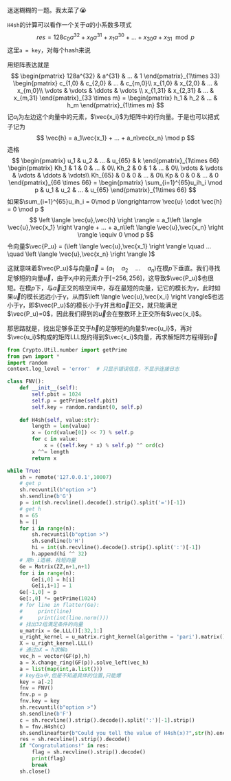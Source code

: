 迷迷糊糊的一题。我太菜了😭

`H4sh`的计算可以看作一个关于$a$的小系数多项式
$$
res = 128c_0a^{32} + x_0a^{31} + x_1a^{30} + ... + x_{30}a + x_{31} \mod p
$$
这里`a = key`，对每个hash来说

用矩阵表达就是
$$
\begin{pmatrix}
128a^{32} & a^{31} & ... & 1
\end{pmatrix}_{1\times 33}
\begin{pmatrix}
c_{1,0} & c_{2,0} & ... & c_{m,0}\\
x_{1,0} & x_{2,0} & ... & x_{m,0}\\ 
\vdots & \vdots & \ddots & \vdots \\
x_{1,31} & x_{2,31} & ... & x_{m,31}
\end{pmatrix}_{33 \times m} = \begin{pmatrix}
h_1 & h_2 & ... & h_m
\end{pmatrix}_{1\times m}
$$
记$a_i$为左边这个向量中的元素，$\vec{x_i}$为矩阵中的行向量。于是也可以把式子记为
$$
\vec{h} = a_1\vec{x_1} + ... + a_n\vec{x_n} \mod p
$$
造格
$$
\begin{pmatrix}
u_1 & u_2 & ... & u_{65} & k
\end{pmatrix}_{1\times 66}
\begin{pmatrix}
Kh_1 & 1 & 0 & ... & 0\\
Kh_2 & 0 & 1 & ... & 0\\
\vdots & \vdots & \vdots & \ddots & \vdots\\
Kh_{65} & 0 & 0 & ... & 0\\
Kp & 0 & 0 & ... & 0
\end{pmatrix}_{66 \times 66} = \begin{pmatrix}
\sum_{i=1}^{65}u_ih_i \mod p & u_1 & u_2 & ... & u_{65}
\end{pmatrix}_{1\times 66}
$$
如果$\sum_{i=1}^{65}u_ih_i = 0\mod p \longrightarrow \vec{u} \cdot \vec{h} = 0 \mod p $
$$
\left \langle \vec{u},\vec{h} \right \rangle = a_1\left \langle \vec{u},\vec{x_1} \right \rangle + ... + a_n\left \langle \vec{u},\vec{x_n} \right \rangle \equiv 0 \mod p
$$
令向量$\vec{P_u} = (\left \langle \vec{u},\vec{x_1} \right \rangle \quad ... \quad \left \langle \vec{u},\vec{x_n} \right \rangle )$

这就意味着$\vec{P_u}$与向量$\vec{a} = (a_1 \quad a_2 \quad ... \quad a_n)$在模$p$下垂直。我们寻找足够短的向量$\vec{u}$，由于$x_i$中的元素介于$[-256,256]$，这导致$\vec{P_u}$也很短。在模$p$下，与$\vec{a}$正交的核空间中，存在最短的向量，记它的模长为$\gamma$，此时如果$\vec{u}$的模长远远小于$\gamma$，从而$\left \langle \vec{u},\vec{x_i} \right \rangle$也远小于$\gamma$，即$\vec{P_u}$的模长小于$\gamma$并且和$\vec{a}$正交，就只能满足$\vec{P_u}=0$，因此我们得到的$\vec{u}$会在整数环上正交所有$\vec{x_i}$。

那思路就是，找出足够多正交于$\vec{h}$的足够短的向量$\vec{u_i}$，再对$\vec{u_i}$构成的矩阵LLL规约得到$\vec{x_i}$向量，再求解矩阵方程得到$\vec{a}$

```py
from Crypto.Util.number import getPrime
from pwn import *
import random
context.log_level = 'error'  # 只显示错误信息，不显示连接日志

class FNV():
    def __init__(self):
        self.pbit = 1024
        self.p = getPrime(self.pbit)
        self.key = random.randint(0, self.p)
    
    def H4sh(self, value:str):
        length = len(value)
        x = (ord(value[0]) << 7) % self.p
        for c in value:
            x = ((self.key * x) % self.p) ^^ ord(c)
        x ^^= length
        return x

while True:
    sh = remote('127.0.0.1',10007)
    # get p
    sh.recvuntil(b"option >")
    sh.sendline(b'G')
    p = int(sh.recvline().decode().strip().split('=')[-1])
    # get h
    n = 65
    h = []
    for i in range(n):
        sh.recvuntil(b"option >")
        sh.sendline(b'H')
        hi = int(sh.recvline().decode().strip().split(':')[-1])
        h.append(hi ^^ 32)
    # 用h_i造格，找短向量
    Ge = Matrix(ZZ,n+1,n+1)
    for i in range(n):
        Ge[i,0] = h[i]
        Ge[i,i+1] = 1
    Ge[-1,0] = p
    Ge[:,0] *= getPrime(1024)
    # for line in flatter(Ge):
    #     print(line)
    #     print(int(line.norm()))
    # 找出32组满足条件的向量
    u_matrix = Ge.LLL()[:32,1:]
    u_right_kernel = u_matrix.right_kernel(algorithm = 'pari').matrix()     # 33 * 65
    X = u_right_kernel.LLL()
    # 通过aX = h求解a
    vec_h = vector(GF(p),h)
    a = X.change_ring(GF(p)).solve_left(vec_h)
    a = list(map(int,a.list()))
    # key在a中,但是不知道具体的位置,只能爆
    key = a[-2]
    fnv = FNV()
    fnv.p = p
    fnv.key = key
    sh.recvuntil(b"option >")
    sh.sendline(b'F')
    c = sh.recvline().strip().decode().split(':')[-1].strip()
    h = fnv.H4sh(c)
    sh.sendlineafter(b"Could you tell the value of H4sh(x)?",str(h).encode())
    res = sh.recvline().strip().decode()
    if "Congratulations!" in res:
        flag = sh.recvline().strip().decode()
        print(flag)
        break
    sh.close()
```





